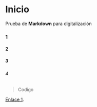 # Inicio

Prueba de **Markdown** para digitalización

### 1
#### 2
##### 3
###### 4

> Codigo


[Enlace 1](index.md).
